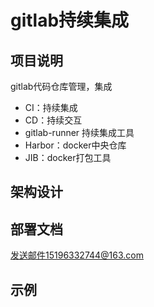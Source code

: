 # gitlab持续集成
## 项目说明
 gitlab代码仓库管理，集成
 - CI：持续集成
 - CD：持续交互
 - gitlab-runner 持续集成工具
 - Harbor：docker中央仓库
 - JIB：docker打包工具
 ## 架构设计
 
 ## 部署文档
 发送邮件15196332744@163.com
 
 ## 示例
 
